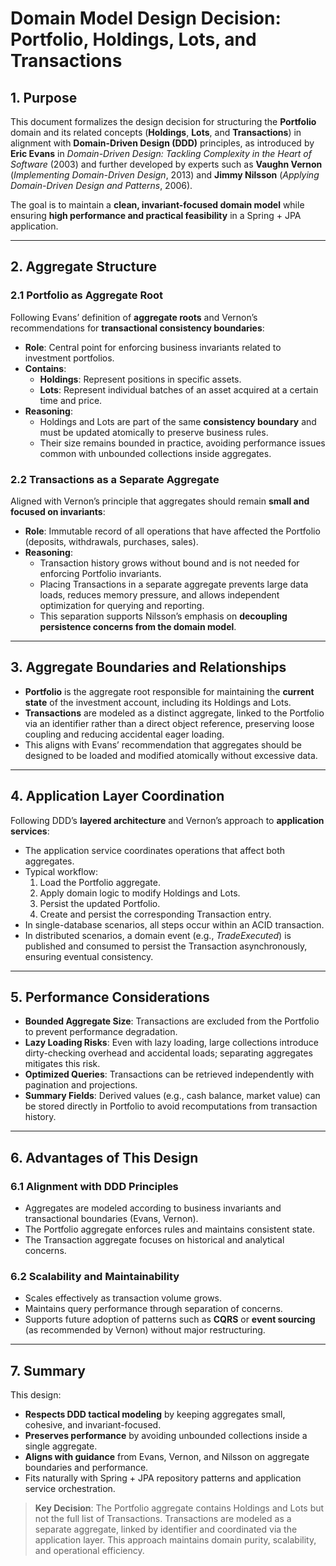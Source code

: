 # Domain Model Design Decision: Portfolio, Holdings, Lots, and Transactions

## 1. Purpose
This document formalizes the design decision for structuring the **Portfolio** domain and its related concepts (**Holdings**, **Lots**, and **Transactions**) in alignment with **Domain-Driven Design (DDD)** principles, as introduced by **Eric Evans** in *Domain-Driven Design: Tackling Complexity in the Heart of Software* (2003) and further developed by experts such as **Vaughn Vernon** (*Implementing Domain-Driven Design*, 2013) and **Jimmy Nilsson** (*Applying Domain-Driven Design and Patterns*, 2006).

The goal is to maintain a **clean, invariant-focused domain model** while ensuring **high performance and practical feasibility** in a Spring + JPA application.

---

## 2. Aggregate Structure

### 2.1 Portfolio as Aggregate Root
Following Evans’ definition of **aggregate roots** and Vernon’s recommendations for **transactional consistency boundaries**:
- **Role**: Central point for enforcing business invariants related to investment portfolios.
- **Contains**:
    - **Holdings**: Represent positions in specific assets.
    - **Lots**: Represent individual batches of an asset acquired at a certain time and price.
- **Reasoning**:
    - Holdings and Lots are part of the same **consistency boundary** and must be updated atomically to preserve business rules.
    - Their size remains bounded in practice, avoiding performance issues common with unbounded collections inside aggregates.

### 2.2 Transactions as a Separate Aggregate
Aligned with Vernon’s principle that aggregates should remain **small and focused on invariants**:
- **Role**: Immutable record of all operations that have affected the Portfolio (deposits, withdrawals, purchases, sales).
- **Reasoning**:
    - Transaction history grows without bound and is not needed for enforcing Portfolio invariants.
    - Placing Transactions in a separate aggregate prevents large data loads, reduces memory pressure, and allows independent optimization for querying and reporting.
    - This separation supports Nilsson’s emphasis on **decoupling persistence concerns from the domain model**.

---

## 3. Aggregate Boundaries and Relationships
- **Portfolio** is the aggregate root responsible for maintaining the **current state** of the investment account, including its Holdings and Lots.
- **Transactions** are modeled as a distinct aggregate, linked to the Portfolio via an identifier rather than a direct object reference, preserving loose coupling and reducing accidental eager loading.
- This aligns with Evans’ recommendation that aggregates should be designed to be loaded and modified atomically without excessive data.

---

## 4. Application Layer Coordination
Following DDD’s **layered architecture** and Vernon’s approach to **application services**:
- The application service coordinates operations that affect both aggregates.
- Typical workflow:
    1. Load the Portfolio aggregate.
    2. Apply domain logic to modify Holdings and Lots.
    3. Persist the updated Portfolio.
    4. Create and persist the corresponding Transaction entry.
- In single-database scenarios, all steps occur within an ACID transaction.
- In distributed scenarios, a domain event (e.g., *TradeExecuted*) is published and consumed to persist the Transaction asynchronously, ensuring eventual consistency.

---

## 5. Performance Considerations
- **Bounded Aggregate Size**: Transactions are excluded from the Portfolio to prevent performance degradation.
- **Lazy Loading Risks**: Even with lazy loading, large collections introduce dirty-checking overhead and accidental loads; separating aggregates mitigates this risk.
- **Optimized Queries**: Transactions can be retrieved independently with pagination and projections.
- **Summary Fields**: Derived values (e.g., cash balance, market value) can be stored directly in Portfolio to avoid recomputations from transaction history.

---

## 6. Advantages of This Design

### 6.1 Alignment with DDD Principles
- Aggregates are modeled according to business invariants and transactional boundaries (Evans, Vernon).
- The Portfolio aggregate enforces rules and maintains consistent state.
- The Transaction aggregate focuses on historical and analytical concerns.

### 6.2 Scalability and Maintainability
- Scales effectively as transaction volume grows.
- Maintains query performance through separation of concerns.
- Supports future adoption of patterns such as **CQRS** or **event sourcing** (as recommended by Vernon) without major restructuring.

---

## 7. Summary
This design:
- **Respects DDD tactical modeling** by keeping aggregates small, cohesive, and invariant-focused.
- **Preserves performance** by avoiding unbounded collections inside a single aggregate.
- **Aligns with guidance** from Evans, Vernon, and Nilsson on aggregate boundaries and performance.
- Fits naturally with Spring + JPA repository patterns and application service orchestration.

> **Key Decision**: The Portfolio aggregate contains Holdings and Lots but not the full list of Transactions. Transactions are modeled as a separate aggregate, linked by identifier and coordinated via the application layer. This approach maintains domain purity, scalability, and operational efficiency.